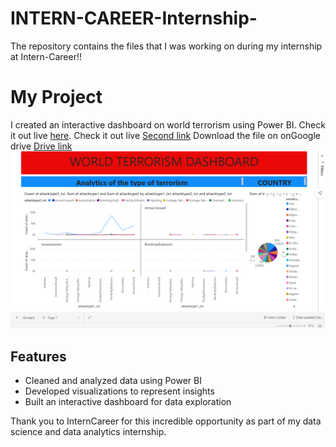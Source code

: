 # INTERN-CAREER-Internship-
The repository contains the files that I was working on during my internship at Intern-Career!!

# My Project

I created an interactive dashboard on world terrorism using Power BI. Check it out live [here](https://app.powerbi.com/reportEmbed?reportId=f1c2f287-29a1-4f2b-96fb-9147d24c6738&autoAuth=true&ctid=92454335-564e-4ccf-b0b0-24445b8c03f7).
 Check it out live [Second link](https://github.com/Lalelani-Eddie/INTERN-CAREER-Internship-/blob/a83f9ef1f6ebab0f1d0cbbf66c12e74f2631569d/index.html) 
 Download the file on onGoogle drive [Drive link](https://drive.google.com/file/d/1otNUYtXu_MT0IxImwDpMnCr-YblscC3l/view?usp=sharing)
![Dashboard Screenshot](https://github.com/Lalelani-Eddie/INTERN-CAREER-Internship-/blob/29a83afe999c7399d16aa0e548761363c826bc74/dashboard.png)

## Features

- Cleaned and analyzed data using Power BI
- Developed visualizations to represent insights
- Built an interactive dashboard for data exploration

Thank you to InternCareer for this incredible opportunity as part of my data science and data analytics internship.


